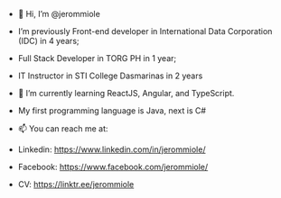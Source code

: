 - 👋 Hi, I’m @jerommiole
- I’m previously Front-end developer in International Data Corporation (IDC) in 4 years;
- Full Stack Developer in TORG PH in 1 year;
- IT Instructor in STI College Dasmarinas in 2 years

- 🌱 I’m currently learning ReactJS, Angular, and TypeScript.
- My first programming language is Java, next is C#

- 📫 You can reach me at:
- Linkedin: https://www.linkedin.com/in/jerommiole/
- Facebook: https://www.facebook.com/jerommiole/
- CV: https://linktr.ee/jerommiole

<!---
jerommiole/jerommiole is a ✨ special ✨ repository because its `README.md` (this file) appears on your GitHub profile.
You can click the Preview link to take a look at your changes.
--->
